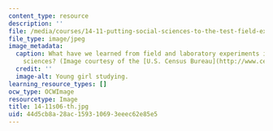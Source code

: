 ```yaml
---
content_type: resource
description: ''
file: /media/courses/14-11-putting-social-sciences-to-the-test-field-experiments-in-economics-spring-2006/44d5cb8a28ac159310693eeec62e85e5_14-11s06-th.jpg
file_type: image/jpeg
image_metadata:
  caption: What have we learned from field and laboratory experiments in the social
    sciences? (Image courtesy of the [U.S. Census Bureau](http://www.census.gov/).)
  credit: ''
  image-alt: Young girl studying.
learning_resource_types: []
ocw_type: OCWImage
resourcetype: Image
title: 14-11s06-th.jpg
uid: 44d5cb8a-28ac-1593-1069-3eeec62e85e5
---
```

